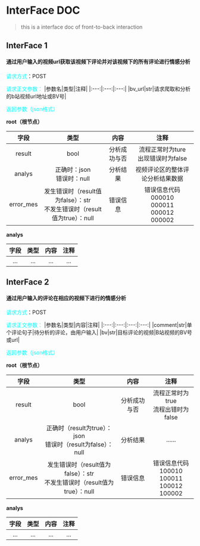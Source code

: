 #       InterFace DOC
 >this is a interface doc of front-to-back interaction

## InterFace 1
#### 通过用户输入的视频url获取该视频下评论并对该视频下的所有评论进行情感分析
<font color="aqua">请求方式</font>：POST

<font color="aqua">请求正文参数：</font>
|参数名|类型|注释|
|:---:|:---:|:---:|
|bv_url|str|请求爬取和分析的b站视频url地址或BV号|

<font color="aqua">返回参数（json格式）</font>

<b>root（根节点）</b>

|字段|类型|内容|注释|
|:---:|:---:|:---:|:---:|
|result|bool|分析成功与否|流程正常时为ture<br>出现错误时为false|
|analys|正确时：json <br> 错误时：null|分析结果|视频评论区的整体评论分析结果数据|
|error_mes|发生错误时（result值为false）：str <br>不发生错误时（result值为true）：null|错误信息|错误信息代码<br>000010<br>000011<br>000012<br>000002|

<b>analys</b>

|字段|类型|内容|注释|
|:---:|:---:|:---:|:---:|
|...|...|...|...|



## InterFace 2
#### 通过用户输入的评论在相应的视频下进行的情感分析
<font color="aqua">请求方式</font>：POST

<font color="aqua">请求正文参数：</font>
|参数名|类型|内容|注释|
|:---:|:---:|:---:|:---:|
|comment|str|单个评论句子|待分析的评论，由用户输入|
|bv|str|目标评论的视频|B站视频的BV号或url|

<font color="aqua">返回参数（json格式）</font>

<b>root（根节点）</b>

|字段|类型|内容|注释|
|:---:|:---:|:---:|:---:|
|result|bool|分析成功与否|流程正常时为true <br> 流程出错时为false|
|analys|正确时（result为true）：json <br> 错误时（result为false）：null|分析结果|......|
|error_mes|发生错误时（result值为false）：str <br>不发生错误时（result值为true）：null|错误信息|错误信息代码<br>100010<br>100011<br>100012<br>100002|

<b>analys</b>

|字段|类型|内容|注释|
|:---:|:---:|:---:|:---:|
|...|...|...|...|